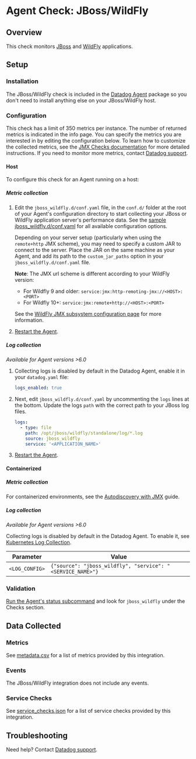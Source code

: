 # Agent Check: JBoss/WildFly

## Overview

This check monitors [JBoss][1] and [WildFly][2] applications.

## Setup

### Installation

The JBoss/WildFly check is included in the [Datadog Agent][3] package so you don't need to install anything else on your JBoss/WildFly host.

### Configuration

This check has a limit of 350 metrics per instance. The number of returned metrics is indicated in the info page. You can specify the metrics you are interested in by editing the configuration below. To learn how to customize the collected metrics, see the [JMX Checks documentation][4] for more detailed instructions. If you need to monitor more metrics, contact [Datadog support][5].

<!-- xxx tabs xxx -->
<!-- xxx tab "Host" xxx -->

#### Host

To configure this check for an Agent running on a host:

##### Metric collection

1. Edit the `jboss_wildfly.d/conf.yaml` file, in the `conf.d/` folder at the root of your Agent's configuration directory to start collecting your JBoss or WildFly application server's performance data. See the [sample jboss_wildfly.d/conf.yaml][6] for all available configuration options.

    Depending on your server setup (particularly when using the `remote+http` JMX scheme), you may need to specify a custom JAR to connect to the server. Place the JAR on the same machine as your Agent, and add its path to the `custom_jar_paths` option in your `jboss_wildfly.d/conf.yaml` file.

    **Note**: The JMX url scheme is different according to your WildFly version:

   - For Wildfly 9 and older: `service:jmx:http-remoting-jmx://<HOST>:<PORT> `
   - For Wildfly 10+: `service:jmx:remote+http://<HOST>:<PORT>`

    See the [WildFly JMX subsystem configuration page][7] for more information.

2. [Restart the Agent][8].

##### Log collection

_Available for Agent versions >6.0_

1. Collecting logs is disabled by default in the Datadog Agent, enable it in your `datadog.yaml` file:

   ```yaml
   logs_enabled: true
   ```

2. Next, edit `jboss_wildfly.d/conf.yaml` by uncommenting the `logs` lines at the bottom. Update the logs `path` with the correct path to your JBoss log files.

   ```yaml
   logs:
     - type: file
       path: /opt/jboss/wildfly/standalone/log/*.log
       source: jboss_wildfly
       service: '<APPLICATION_NAME>'
   ```

3. [Restart the Agent][8].

<!-- xxz tab xxx -->
<!-- xxx tab "Containerized" xxx -->

#### Containerized

##### Metric collection

For containerized environments, see the [Autodiscovery with JMX][9] guide.

##### Log collection

_Available for Agent versions >6.0_

Collecting logs is disabled by default in the Datadog Agent. To enable it, see [Kubernetes Log Collection][10].

| Parameter      | Value                                                      |
| -------------- | ---------------------------------------------------------- |
| `<LOG_CONFIG>` | `{"source": "jboss_wildfly", "service": "<SERVICE_NAME>"}` |

<!-- xxz tab xxx -->
<!-- xxz tabs xxx -->

### Validation

[Run the Agent's status subcommand][11] and look for `jboss_wildfly` under the Checks section.

## Data Collected

### Metrics

See [metadata.csv][12] for a list of metrics provided by this integration.

### Events

The JBoss/WildFly integration does not include any events.

### Service Checks

See [service_checks.json][13] for a list of service checks provided by this integration.

## Troubleshooting

Need help? Contact [Datadog support][5].


[1]: https://developers.redhat.com/products/eap/overview
[2]: http://wildfly.org
[3]: https://app.khulnasoft.com/account/settings/agent/latest
[4]: https://docs.khulnasoft.com/integrations/java/
[5]: https://docs.khulnasoft.com/help/
[6]: https://github.com/KhulnaSoft/integrations-core/blob/master/jboss_wildfly/khulnasoft_checks/jboss_wildfly/data/conf.yaml.example
[7]: https://docs.jboss.org/author/display/WFLY9/JMX%20subsystem%20configuration.html
[8]: https://docs.khulnasoft.com/agent/guide/agent-commands/#start-stop-restart-the-agent
[9]: https://docs.khulnasoft.com/agent/guide/autodiscovery-with-jmx/?tab=containerizedagent
[10]: https://docs.khulnasoft.com/agent/kubernetes/log/
[11]: https://docs.khulnasoft.com/agent/guide/agent-commands/#agent-status-and-information
[12]: https://github.com/KhulnaSoft/integrations-core/blob/master/jboss_wildfly/metadata.csv
[13]: https://github.com/KhulnaSoft/integrations-core/blob/master/jboss_wildfly/assets/service_checks.json
